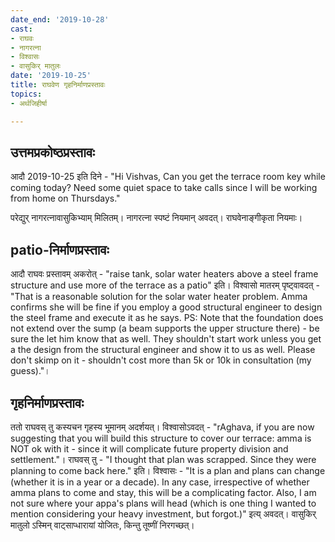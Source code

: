 ```yaml
---
date_end: '2019-10-28'
cast:
- राघवः
- नागरत्ना
- विश्वासः
- वासुकिर् मातुलः
date: '2019-10-25'
title: राघवेण गृहनिर्माणप्रस्तावः
topics:
- अर्थजिहीर्षा

---
```


## उत्तमप्रकोष्ठप्रस्तावः
आदौ 2019-10-25 इति दिने - "Hi Vishvas, Can you get the terrace room key while coming today? Need some quiet space to take calls since I will be working from home on Thursdays."

परेद्युर् नागरत्नावासुकिभ्याम् मिलितम्। नागरत्ना स्पष्टं नियमान् अवदत्। राघवेनाङ्गीकृता नियमाः।

## patio-निर्माणप्रस्तावः
आदौ राघवः प्रस्तावम् अकरोत् - "raise tank, solar water heaters above a steel frame structure and use more of the terrace as a patio" इति। विश्वासो मातरम् पृष्ट्वावदत् - "That is a reasonable solution for the solar water heater problem. Amma confirms she will be fine if you employ a good structural engineer to design the steel frame and execute it as he says. PS: Note that the foundation does not extend over the sump (a beam supports the upper structure there) - be sure the let him know that as well. They shouldn't start work unless you get a the design from the structural engineer and show it to us as well. Please don't skimp on it - shouldn't cost more than 5k or 10k in consultation (my guess)."। 

## गृहनिर्माणप्रस्तावः
ततो राघवस् तु कस्यचन गृहस्य भूमानम् अदर्शयत्। विश्वासोऽवदत् - "rAghava, if you are now suggesting that you will build this structure to cover our terrace: amma is NOT ok with it - since it will complicate future property division and settlement."। राघवस् तु - "I thought that plan was scrapped. Since they were planning to come back here." इति। विश्वासः - "It is a plan and plans can change (whether it is in a year or a decade). In any case, irrespective of whether amma plans to come and stay, this will be a complicating factor. Also, I am not sure where your appa's plans will head (which is one thing I wanted to mention considering your heavy investment, but forgot.)" इत्य् अवदत्। वासुकिर् मातुलो ऽस्मिन् वाट्साप्धारायां योजितः, किन्तु तूष्णीं निरगच्छत्।